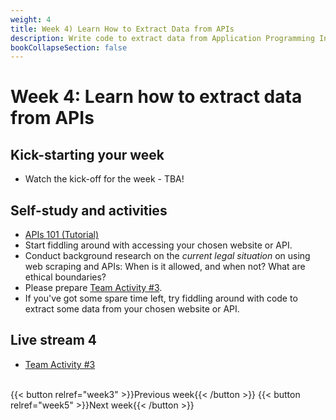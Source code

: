 ```yaml
---
weight: 4
title: Week 4) Learn How to Extract Data from APIs
description: Write code to extract data from Application Programming Interfaces (APIs)
bookCollapseSection: false
---
```


# Week 4: Learn how to extract data from APIs
<!--Data Availability Assessment, Research Fit, Legal Audit

Data Availability and Research Fit
description: Assess which data is available at your chosen data source, and whether it fits your research purpose.

-->
## Kick-starting your week
- Watch the kick-off for the week - TBA!

## Self-study and activities

- [APIs 101 (Tutorial)](docs/tutorials/apis101)
- Start fiddling around with accessing your chosen website or API.
- Conduct background research on the *current legal situation* on using web scraping and APIs: When is it allowed, and when not? What are ethical boundaries?
- Please prepare [Team Activity #3](../../../docs/course/project/workplan/activity3.md).
- If you've got some spare time left, try fiddling around with code to extract some data from your chosen website or API.

## Live stream 4
- [Team Activity #3](../../../docs/course/project/workplan/activity3.md)


<!--

## Live stream 4
- Tutorial Q&A for [web scraping 101](docs/tutorials/webscraping101) and [APIs 101](docs/tutorials/apis101)
  - Re-watch [part 1 - introduction](https://youtu.be/GtkOC28O25I)
  - Re-watch [part 2 - web scraping 101](https://youtu.be/DpiLsc62f0E)
  - Re-watch [part 3 - APIs 101](https://youtu.be/e8sLCx1HXnY))

## Self-study
- Workflow for collecting online data (Tutorial)
  - [Technical Extraction Plan and Prototyping](docs/tutorials/workflow/extraction-plan-prototyping.md)
  - [Evaluate Legal and Ethical Concerns](docs/tutorials/workflow/legalfit.md)

  -->

  <!--- Design choices: modularity and storage *prerecorded*
  - Data capture and enrichment *prerecorded*
  - Deployment *prerecorded*
- Legal and ethical considerations when scraping <!-- *reading* [tba]-->

<!--
- Optional: Watch this screen cast in which I try to figure out how to [obtain data from an API that I haven't seen before](https://youtu.be/iDA710TPXT0)
  - The video may be particularly useful to students who wish to extract data from an API for their team projects.

-->

<!--## Activities (individual exercises or team project)
- [Project] Make a data extraction plan for your website, taking into account legal and ethical concerns <!-- develop -->


<!-- Software Stack

and execution (weeks 3-4)
Deployment in practice *prerecorded guest lecture*

  - Computing Infrastructure
  - Dockers
  - Structured and Unstructured databases
  - "Polishing" Code
-->

<br>
{{< button relref="week3" >}}Previous week{{< /button >}}
{{< button relref="week5" >}}Next week{{< /button >}}
